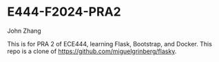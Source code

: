 # E444-F2024-PRA2

John Zhang

This is for PRA 2 of ECE444, learning Flask, Bootstrap, and Docker. This repo is a clone of  https://github.com/miguelgrinberg/flasky.
